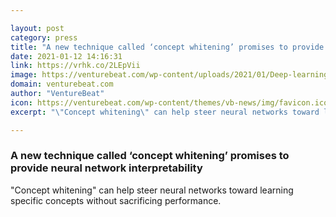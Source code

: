 ```yaml
---

layout: post
category: press
title: "A new technique called ‘concept whitening’ promises to provide neural network interpretability"
date: 2021-01-12 14:16:31
link: https://vrhk.co/2LEpVii
image: https://venturebeat.com/wp-content/uploads/2021/01/Deep-learning-concept-whitening.jpg?w=1200&strip=all
domain: venturebeat.com
author: "VentureBeat"
icon: https://venturebeat.com/wp-content/themes/vb-news/img/favicon.ico
excerpt: "\"Concept whitening\" can help steer neural networks toward learning specific concepts without sacrificing performance."

---
```


### A new technique called ‘concept whitening’ promises to provide neural network interpretability

"Concept whitening" can help steer neural networks toward learning specific concepts without sacrificing performance.